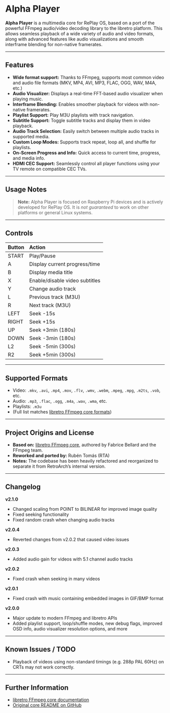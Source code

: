 # Alpha Player

**Alpha Player** is a multimedia core for RePlay OS, based on a port of the powerful FFmpeg audio/video decoding library to the libretro platform. This allows seamless playback of a wide variety of audio and video formats, along with advanced features like audio visualizations and smooth interframe blending for non-native framerates.

---

## Features

* **Wide format support:** Thanks to FFmpeg, supports most common video and audio file formats (MKV, MP4, AVI, MP3, FLAC, OGG, WAV, M4A, etc.)
* **Audio Visualizer:** Displays a real-time FFT-based audio visualizer when playing music.
* **Interframe Blending:** Enables smoother playback for videos with non-native framerates.
* **Playlist Support:** Play M3U playlists with track navigation.
* **Subtitle Support:** Toggle subtitle tracks and display them in video playback.
* **Audio Track Selection:** Easily switch between multiple audio tracks in supported media.
* **Custom Loop Modes:** Supports track repeat, loop all, and shuffle for playlists.
* **On-Screen Progress and Info:** Quick access to current time, progress, and media info.
* **HDMI CEC Support:** Seamlessly control all player functions using your TV remote on compatible CEC TVs.

---

## Usage Notes

> **Note:**
> Alpha Player is focused on Raspberry Pi devices and is actively developed for RePlay OS.
> It is *not guaranteed* to work on other platforms or general Linux systems.

---

## Controls

| Button | Action                         |
| :----- | :----------------------------- |
| START  | Play/Pause                     |
| A      | Display current progress/time  |
| B      | Display media title            |
| X      | Enable/disable video subtitles |
| Y      | Change audio track             |
| L      | Previous track (M3U)           |
| R      | Next track (M3U)               |
| LEFT   | Seek -15s                      |
| RIGHT  | Seek +15s                      |
| UP     | Seek +3min (180s)              |
| DOWN   | Seek -3min (180s)              |
| L2     | Seek -5min (300s)              |
| R2     | Seek +5min (300s)              |

---

## Supported Formats

* Video: `.mkv`, `.avi`, `.mp4`, `.mov`, `.flv`, `.wmv`, `.webm`, `.mpeg`, `.mpg`, `.m2ts`, `.vob`, etc.
* Audio: `.mp3`, `.flac`, `.ogg`, `.m4a`, `.wav`, `.wma`, etc.
* Playlists: `.m3u`
* (Full list matches [libretro FFmpeg core formats](https://docs.libretro.com/library/ffmpeg/))

---

## Project Origins and License

* **Based on:** [libretro FFmpeg core](https://docs.libretro.com/library/ffmpeg/), authored by Fabrice Bellard and the FFmpeg team.
* **Reworked and ported by:** Rubén Tomás (RTA)
* **Notes:** The codebase has been heavily refactored and reorganized to separate it from RetroArch’s internal version.

---

## Changelog

**v2.1.0**

* Changed scaling from POINT to BILINEAR for improved image quality
* Fixed seeking functionality
* Fixed random crash when changing audio tracks

**v2.0.4**

* Reverted changes from v2.0.2 that caused video issues

**v2.0.3**

* Added audio gain for videos with 5.1 channel audio tracks

**v2.0.2**

* Fixed crash when seeking in many videos

**v2.0.1**

* Fixed crash with music containing embedded images in GIF/BMP format

**v2.0.0**

* Major update to modern FFmpeg and libretro APIs
* Added playlist support, loop/shuffle modes, new debug flags, improved OSD info, audio visualizer resolution options, and more

---

## Known Issues / TODO

* Playback of videos using non-standard timings (e.g. 288p PAL 60Hz) on CRTs may not work correctly.

---

## Further Information

* [libretro FFmpeg core documentation](https://docs.libretro.com/library/ffmpeg/)
* [Original core README on GitHub](https://github.com/libretro/docs/blob/master/docs/library/ffmpeg.md)
